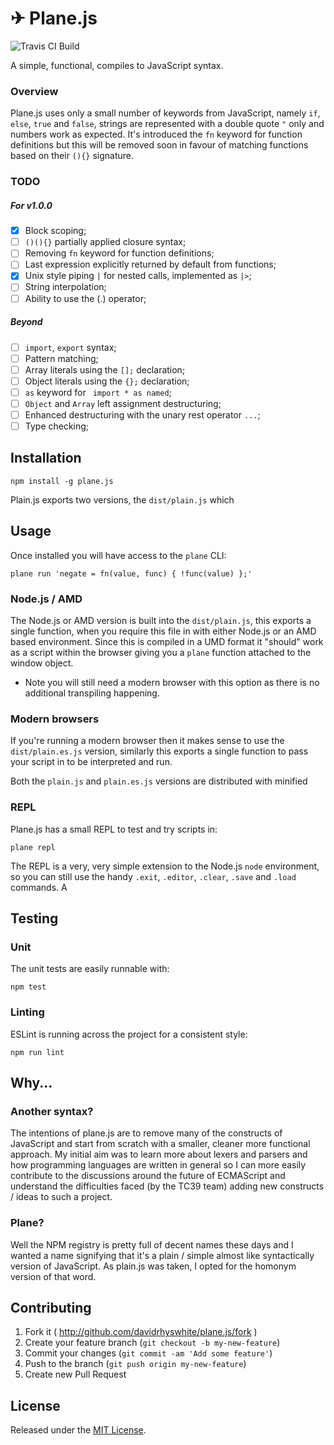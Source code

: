# ✈ Plane.js

![Travis CI Build](https://travis-ci.org/davidrhyswhite/plane.js.svg?branch=master)

A simple, functional, compiles to JavaScript syntax.

### Overview

Plane.js uses only a small number of keywords from JavaScript, namely `if`, `else`, `true` and `false`, strings are represented with a double quote `"` only and numbers work as expected. It's introduced the `fn` keyword for function definitions but this will be removed soon in favour of matching functions based on their `(){}` signature.

### TODO

##### For v1.0.0

- [x] Block scoping;
- [ ] `()(){}` partially applied closure syntax;
- [ ] Removing `fn` keyword for function definitions;
- [ ] Last expression explicitly returned by default from functions;
- [x] Unix style piping `|` for nested calls, implemented as `|>`;
- [ ] String interpolation;
- [ ] Ability to use the (.) operator;

##### Beyond

- [ ] `import`, `export` syntax;
- [ ] Pattern matching;
- [ ] Array literals using the `[];` declaration;
- [ ] Object literals using the `{};` declaration;
- [ ] `as` keyword for ` import * as named`;
- [ ] `Object` and `Array` left assignment destructuring;
- [ ] Enhanced destructuring with the unary rest operator `...`;
- [ ] Type checking;

## Installation

    npm install -g plane.js

Plain.js exports two versions, the `dist/plain.js` which

## Usage

Once installed you will have access to the `plane` CLI:

    plane run 'negate = fn(value, func) { !func(value) };'

### Node.js / AMD

The Node.js or AMD version is built into the `dist/plain.js`, this exports a single function, when you require this file in with either Node.js or an AMD based environment. Since this is compiled in a UMD format it "should" work as a script within the browser giving you a `plane` function attached to the window object.

* Note you will still need a modern browser with this option as there is no additional transpiling happening.

### Modern browsers

If you're running a modern browser then it makes sense to use the `dist/plain.es.js` version, similarly this exports a single function to pass your script in to be interpreted and run.

Both the `plain.js` and `plain.es.js` versions are distributed with minified

### REPL

Plane.js has a small REPL to test and try scripts in:

    plane repl

The REPL is a very, very simple extension to the Node.js `node` environment, so you can still use the handy `.exit`, `.editor`, `.clear`, `.save` and `.load` commands. A

## Testing

### Unit

The unit tests are easily runnable with:

    npm test

### Linting

ESLint is running across the project for a consistent style:

    npm run lint

## Why...

### Another syntax?

The intentions of plane.js are to remove many of the constructs of JavaScript and start from scratch with a smaller, cleaner more functional approach. My initial aim was to learn more about lexers and parsers and how programming languages are written in general so I can more easily contribute to the discussions around the future of ECMAScript and understand the difficulties faced (by the TC39 team) adding new constructs / ideas to such a project.

### Plane?

Well the NPM registry is pretty full of decent names these days and I wanted a name signifying that it's a plain / simple almost like syntactically version of JavaScript. As plain.js was taken, I opted for the homonym version of that word.

## Contributing

1. Fork it ( http://github.com/davidrhyswhite/plane.js/fork )
2. Create your feature branch (`git checkout -b my-new-feature`)
3. Commit your changes (`git commit -am 'Add some feature'`)
4. Push to the branch (`git push origin my-new-feature`)
5. Create new Pull Request

## License

Released under the [MIT License](http://www.opensource.org/licenses/MIT).
